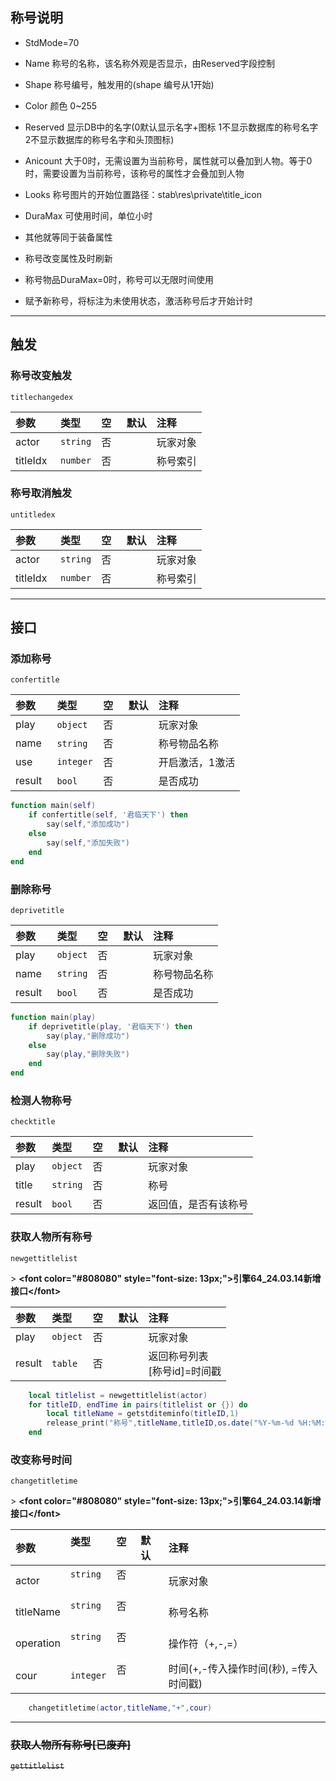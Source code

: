 



## 称号说明

- StdMode=70
- Name 称号的名称，该名称外观是否显示，由Reserved字段控制
- Shape 称号编号，触发用的(shape 编号从1开始)
- Color 颜色 0~255
- Reserved 显示DB中的名字(0默认显示名字+图标 1不显示数据库的称号名字 2不显示数据库的称号名字和头顶图标)
- Anicount 大于0时，无需设置为当前称号，属性就可以叠加到人物。等于0时，需要设置为当前称号，该称号的属性才会叠加到人物
- Looks 称号图片的开始位置路径：stab\res\private\title_icon
- DuraMax 可使用时间，单位小时
- 其他就等同于装备属性

- 称号改变属性及时刷新
- 称号物品DuraMax=0时，称号可以无限时间使用
- 赋予新称号，将标注为未使用状态，激活称号后才开始计时

------------

## 触发

### 称号改变触发

`titlechangedex`

| 参数     | 类型     | 空   | 默认 | 注释     |
| :------- | :------- | :--- | :--- | :------- |
| actor    | `string` | 否   |      | 玩家对象 |
| titleIdx | `number` | 否   |      | 称号索引 |

### 称号取消触发

`untitledex`

| 参数     | 类型     | 空   | 默认 | 注释     |
| :------- | :------- | :--- | :--- | :------- |
| actor    | `string` | 否   |      | 玩家对象 |
| titleIdx | `number` | 否   |      | 称号索引 |

------------

## 接口

### 添加称号
`confertitle`

| 参数   | 类型      | 空   | 默认 | 注释            |
| :----- | :-------- | :--- | :--- | :-------------- |
| play   | `object`  | 否   |      | 玩家对象        |
| name   | `string`  | 否   |      | 称号物品名称    |
| use    | `integer` | 否   |      | 开启激活，1激活 |
| result | `bool`    | 否   |      | 是否成功        |

```lua
function main(self)
    if confertitle(self, '君临天下') then
        say(self,"添加成功")
    else
        say(self,"添加失败")
    end
end
```

### 删除称号

`deprivetitle`

| 参数   | 类型     | 空   | 默认 | 注释         |
| :----- | :------- | :--- | :--- | :----------- |
| play   | `object` | 否   |      | 玩家对象     |
| name   | `string` | 否   |      | 称号物品名称 |
| result | `bool`   | 否   |      | 是否成功     |
```lua
function main(play)
    if deprivetitle(play, '君临天下') then
        say(play,"删除成功")
    else
        say(play,"删除失败")
    end
end
```

### 检测人物称号

`checktitle`

| 参数   | 类型     | 空   | 默认 | 注释                 |
| :----- | :------- | :--- | :--- | :------------------- |
| play   | `object` | 否   |      | 玩家对象             |
| title  | `string` | 否   |      | 称号                 |
| result | `bool`   | 否   |      | 返回值，是否有该称号 |

### 获取人物所有称号

`newgettitlelist`

&gt; **&lt;font color="#808080" style="font-size: 13px;"&gt;引擎64_24.03.14新增接口&lt;/font&gt;**

| 参数   | 类型     | 空   | 默认 | 注释         |
| :----- | :------- | :--- | :--- | :----------- |
| play   | `object` | 否   |      | 玩家对象     |
| result | `table`  | 否   |      | 返回称号列表<br />[称号id]=时间戳 |

```lua
    local titlelist = newgettitlelist(actor)
    for titleID, endTime in pairs(titlelist or {}) do
        local titleName = getstditeminfo(titleID,1)
        release_print("称号",titleName,titleID,os.date("%Y-%m-%d %H:%M:%S",endTime))
    end
```

### 改变称号时间

`changetitletime`

&gt; **&lt;font color="#808080" style="font-size: 13px;"&gt;引擎64_24.03.14新增接口&lt;/font&gt;**

| 参数      | 类型      | 空   | 默认 | 注释                                   |
| :-------- | :-------- | :--- | :--- | :------------------------------------- |
| actor     | `string`  | 否   |      | 玩家对象                               |
| titleName | `string`  | 否   |      | 称号名称                               |
| operation | `string`  | 否   |      | 操作符（+,-,=）                        |
| cour      | `integer` | 否   |      | 时间(+,-传入操作时间(秒), =传入时间戳) |

```lua
    changetitletime(actor,titleName,"+",cour)
```

------------

### ~~获取人物所有称号[已废弃]~~

~~`gettitlelist`~~


